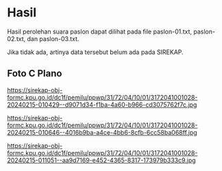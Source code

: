 # Hasil

Hasil perolehan suara paslon dapat dilihat pada file paslon-01.txt, paslon-02.txt, dan paslon-03.txt.

Jika tidak ada, artinya data tersebut belum ada pada SIREKAP.

## Foto C Plano

https://sirekap-obj-formc.kpu.go.id/dc1f/pemilu/ppwp/31/72/04/10/01/3172041001028-20240215-010429--d9071d34-f1ba-4a60-b966-cd3075762f7c.jpg

https://sirekap-obj-formc.kpu.go.id/dc1f/pemilu/ppwp/31/72/04/10/01/3172041001028-20240215-010646--4016b9ba-a4ce-4bb6-8cfb-6cc58ba068ff.jpg

https://sirekap-obj-formc.kpu.go.id/dc1f/pemilu/ppwp/31/72/04/10/01/3172041001028-20240215-011051--aa9d7169-e452-4365-8317-173979b333c9.jpg
